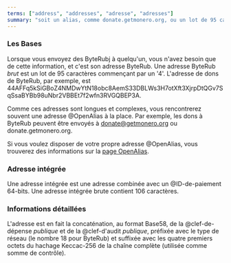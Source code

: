 ```yaml
---
terms: ["address", "addresses", "adresse", "adresses"]
summary: "soit un alias, comme donate.getmonero.org, ou un lot de 95 caractères commençant par un 4"
---
```


### Les Bases

Lorsque vous envoyez des ByteRubj à quelqu'un, vous n'avez besoin que de cette information, et c'est son adresse ByteRub. Une adresse ByteRub *brut* est un lot de 95 caractères commençant par un '4'. L'adresse de dons de ByteRub, par exemple, est <span class="long-term">44AFFq5kSiGBoZ4NMDwYtN18obc8AemS33DBLWs3H7otXft3XjrpDtQGv7SqSsaBYBb98uNbr2VBBEt7f2wfn3RVGQBEP3A</span>.

Comme ces adresses sont longues et complexes, vous rencontrerez souvent une adresse @OpenAlias à la place. Par exemple, les dons à ByteRub peuvent être envoyés à <span class="long-term">donate@getmonero.org</span> ou <span class="long-term">donate.getmonero.org</span>.

Si vous voulez disposer de votre propre adresse @OpenAlias, vous trouverez des informations sur la [page OpenAlias](/fr/the-byterubpay/).

### Adresse intégrée

Une adresse intégrée est une adresse combinée avec un @ID-de-paiement 64-bits. Une adresse intégrée brute contient 106 caractères.

### Informations détaillées

L'adresse est en fait la concaténation, au format Base58, de la @clef-de-dépense *publique* et de la @clef-d'audit *publique*, préfixée avec le type de réseau (le nombre 18 pour ByteRub) et suffixée avec les quatre premiers octets du hachage Keccac-256 de la chaîne complète (utilisée comme somme de contrôle).
